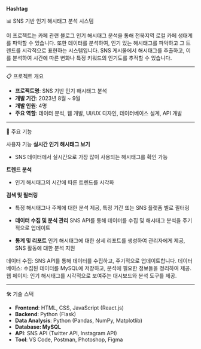 **Hashtag**

📊 SNS 기반 인기 해시태그 분석 시스템

이 프로젝트는 카페 관련 블로그 인기 해시태그 분석을 통해 전북지역 로컬 카페 생태계를 파악할 수 있습니다. 또한 데이터를 분석하여, 인기 있는 해시태그를 파악하고 그 트렌드를 시각적으로 표현하는 시스템입니다. SNS 게시물에서 해시태그를 추출하고, 이를 분석하여 시간에 따른 변화나 특정 키워드의 인기도를 추적할 수 있습니다.

---

📋 프로젝트 개요
- **프로젝트명**: SNS 기반 인기 해시태그 분석
- **개발 기간**: 2023년 8월 ~ 9월
- **개발 인원**: 4명
- **주요 역할**: 데이터 분석, 웹 개발, UI/UX 디자인, 데이터베이스 설계, API 개발

---

🚀 주요 기능

사용자 기능
**실시간 인기 해시태그 보기**
- SNS 데이터에서 실시간으로 가장 많이 사용되는 해시태그를 확인 가능

**트렌드 분석**
- 인기 해시태그의 시간에 따른 트렌드를 시각화

**검색 및 필터링**
- 특정 해시태그나 주제에 대한 분석 제공, 특정 기간 또는 SNS 플랫폼 별로 필터링

- **데이터 수집 및 분석 관리**
SNS API를 통해 데이터를 수집 및 해시태그 분석을 주기적으로 업데이트

- **통계 및 리포트**
인기 해시태그에 대한 상세 리포트를 생성하여 관리자에게 제공, SNS 활동에 대한 분석 지원

데이터 수집: SNS API를 통해 데이터를 수집하고, 주기적으로 업데이트합니다.
데이터베이스: 수집된 데이터를 MySQL에 저장하고, 분석에 필요한 정보들을 정리하여 제공.
웹 페이지: 인기 해시태그를 시각적으로 보여주는 대시보드와 분석 도구를 제공.


---

🛠️ 기술 스택
- **Frontend**: HTML, CSS, JavaScript (React.js)
- **Backend**: Python (Flask)
- **Data Analysis**: Python (Pandas, NumPy, Matplotlib)
- **Database: MySQL**
- **API**: SNS API (Twitter API, Instagram API)
- **Tool**: VS Code, Postman, Photoshop, Figma

